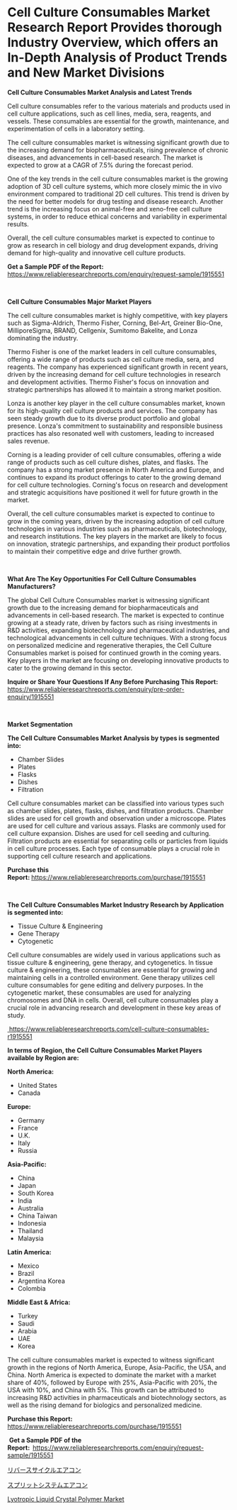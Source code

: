 <p><h1>Cell Culture Consumables Market Research Report Provides thorough Industry Overview, which offers an In-Depth Analysis of Product Trends and New Market Divisions</h1></p><p><strong>Cell Culture Consumables Market Analysis and Latest Trends</strong></p>
<p><p>Cell culture consumables refer to the various materials and products used in cell culture applications, such as cell lines, media, sera, reagents, and vessels. These consumables are essential for the growth, maintenance, and experimentation of cells in a laboratory setting.</p><p>The cell culture consumables market is witnessing significant growth due to the increasing demand for biopharmaceuticals, rising prevalence of chronic diseases, and advancements in cell-based research. The market is expected to grow at a CAGR of 7.5% during the forecast period.</p><p>One of the key trends in the cell culture consumables market is the growing adoption of 3D cell culture systems, which more closely mimic the in vivo environment compared to traditional 2D cell cultures. This trend is driven by the need for better models for drug testing and disease research. Another trend is the increasing focus on animal-free and xeno-free cell culture systems, in order to reduce ethical concerns and variability in experimental results.</p><p>Overall, the cell culture consumables market is expected to continue to grow as research in cell biology and drug development expands, driving demand for high-quality and innovative cell culture products.</p></p>
<p><strong>Get a Sample PDF of the Report:&nbsp;</strong> <a href="https://www.reliableresearchreports.com/enquiry/request-sample/1915551">https://www.reliableresearchreports.com/enquiry/request-sample/1915551</a></p>
<p>&nbsp;</p>
<p><strong>Cell Culture Consumables Major Market Players</strong></p>
<p><p>The cell culture consumables market is highly competitive, with key players such as Sigma-Aldrich, Thermo Fisher, Corning, Bel-Art, Greiner Bio-One, MilliporeSigma, BRAND, Cellgenix, Sumitomo Bakelite, and Lonza dominating the industry. </p><p>Thermo Fisher is one of the market leaders in cell culture consumables, offering a wide range of products such as cell culture media, sera, and reagents. The company has experienced significant growth in recent years, driven by the increasing demand for cell culture technologies in research and development activities. Thermo Fisher's focus on innovation and strategic partnerships has allowed it to maintain a strong market position.</p><p>Lonza is another key player in the cell culture consumables market, known for its high-quality cell culture products and services. The company has seen steady growth due to its diverse product portfolio and global presence. Lonza's commitment to sustainability and responsible business practices has also resonated well with customers, leading to increased sales revenue.</p><p>Corning is a leading provider of cell culture consumables, offering a wide range of products such as cell culture dishes, plates, and flasks. The company has a strong market presence in North America and Europe, and continues to expand its product offerings to cater to the growing demand for cell culture technologies. Corning's focus on research and development and strategic acquisitions have positioned it well for future growth in the market.</p><p>Overall, the cell culture consumables market is expected to continue to grow in the coming years, driven by the increasing adoption of cell culture technologies in various industries such as pharmaceuticals, biotechnology, and research institutions. The key players in the market are likely to focus on innovation, strategic partnerships, and expanding their product portfolios to maintain their competitive edge and drive further growth.</p></p>
<p>&nbsp;</p>
<p><strong>What Are The Key Opportunities For Cell Culture Consumables Manufacturers?</strong></p>
<p><p>The global Cell Culture Consumables market is witnessing significant growth due to the increasing demand for biopharmaceuticals and advancements in cell-based research. The market is expected to continue growing at a steady rate, driven by factors such as rising investments in R&D activities, expanding biotechnology and pharmaceutical industries, and technological advancements in cell culture techniques. With a strong focus on personalized medicine and regenerative therapies, the Cell Culture Consumables market is poised for continued growth in the coming years. Key players in the market are focusing on developing innovative products to cater to the growing demand in this sector.</p></p>
<p><strong>Inquire or Share Your Questions If Any Before Purchasing This Report:</strong> <a href="https://www.reliableresearchreports.com/enquiry/pre-order-enquiry/1915551">https://www.reliableresearchreports.com/enquiry/pre-order-enquiry/1915551</a></p>
<p>&nbsp;</p>
<p><strong>Market Segmentation</strong></p>
<p><strong>The Cell Culture Consumables Market Analysis by types is segmented into:</strong></p>
<p><ul><li>Chamber Slides</li><li>Plates</li><li>Flasks</li><li>Dishes</li><li>Filtration</li></ul></p>
<p><p>Cell culture consumables market can be classified into various types such as chamber slides, plates, flasks, dishes, and filtration products. Chamber slides are used for cell growth and observation under a microscope. Plates are used for cell culture and various assays. Flasks are commonly used for cell culture expansion. Dishes are used for cell seeding and culturing. Filtration products are essential for separating cells or particles from liquids in cell culture processes. Each type of consumable plays a crucial role in supporting cell culture research and applications.</p></p>
<p><strong>Purchase this Report:&nbsp;</strong><a href="https://www.reliableresearchreports.com/purchase/1915551">https://www.reliableresearchreports.com/purchase/1915551</a></p>
<p>&nbsp;</p>
<p><strong>The Cell Culture Consumables Market Industry Research by Application is segmented into:</strong></p>
<p><ul><li>Tissue Culture & Engineering</li><li>Gene Therapy</li><li>Cytogenetic</li></ul></p>
<p><p>Cell culture consumables are widely used in various applications such as tissue culture & engineering, gene therapy, and cytogenetics. In tissue culture & engineering, these consumables are essential for growing and maintaining cells in a controlled environment. Gene therapy utilizes cell culture consumables for gene editing and delivery purposes. In the cytogenetic market, these consumables are used for analyzing chromosomes and DNA in cells. Overall, cell culture consumables play a crucial role in advancing research and development in these key areas of study.</p></p>
<p><a href="https://www.reliableresearchreports.com/cell-culture-consumables-r1915551">&nbsp;https://www.reliableresearchreports.com/cell-culture-consumables-r1915551</a></p>
<p><strong>In terms of Region, the Cell Culture Consumables Market Players available by Region are:</strong></p>
<p>
    <p> <strong> North America: </strong>
        <ul>
            <li>United States</li>
            <li>Canada</li>
        </ul>
        </p> 
    <p> <strong> Europe: </strong>
        <ul>
            <li>Germany</li>
            <li>France</li>
            <li>U.K.</li>
            <li>Italy</li>
            <li>Russia</li>
        </ul>
        </p> 
    <p> <strong> Asia-Pacific: </strong>
        <ul>
            <li>China</li>
            <li>Japan</li>
            <li>South Korea</li>
            <li>India</li>
            <li>Australia</li>
            <li>China Taiwan</li>
            <li>Indonesia</li>
            <li>Thailand</li>
            <li>Malaysia</li>
        </ul>
        </p> 
    <p> <strong> Latin America: </strong>
        <ul>
            <li>Mexico</li>
            <li>Brazil</li>
            <li>Argentina Korea</li>
            <li>Colombia</li>
        </ul>
        </p> 
    <p> <strong> Middle East & Africa: </strong>
        <ul>
            <li>Turkey</li>
            <li>Saudi</li>
            <li>Arabia</li>
            <li>UAE</li>
            <li>Korea</li>
        </ul>
    </p>
    </p>
<p><p>The cell culture consumables market is expected to witness significant growth in the regions of North America, Europe, Asia-Pacific, the USA, and China. North America is expected to dominate the market with a market share of 40%, followed by Europe with 25%, Asia-Pacific with 20%, the USA with 10%, and China with 5%. This growth can be attributed to increasing R&D activities in pharmaceuticals and biotechnology sectors, as well as the rising demand for biologics and personalized medicine.</p></p>
<p><strong>Purchase this Report: </strong><a href="https://www.reliableresearchreports.com/purchase/1915551">https://www.reliableresearchreports.com/purchase/1915551</a></p>
<p>&nbsp;<strong>Get a Sample PDF of the Report:&nbsp;&nbsp;</strong><a href="https://www.reliableresearchreports.com/enquiry/request-sample/1915551">https://www.reliableresearchreports.com/enquiry/request-sample/1915551</a></p>
<p><strong></strong></p>
<p><p><a href="https://github.com/tanyaali3/Market-Research-Report-List-1/blob/main/359984050673.md">リバースサイクルエアコン</a></p><p><a href="https://github.com/DwightHuels1/Market-Research-Report-List-1/blob/main/717068150674.md">スプリットシステムエアコン</a></p><p><a href="https://crocus-run-b5a.notion.site/Lyotropic-Liquid-Crystal-Polymer-Market-Research-Report-Its-History-and-Forecast-2024-to-2031-5c4d3464a96540c8a6e9cb22cd180ae7">Lyotropic Liquid Crystal Polymer Market</a></p></p>